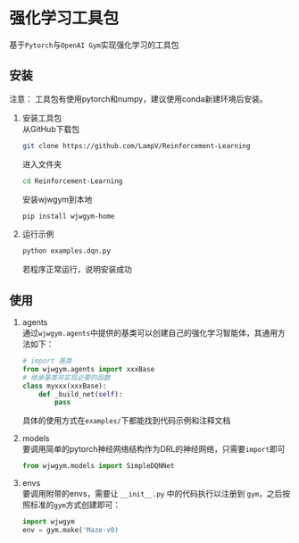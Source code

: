 <!--
 * @author       : Jiawei Wu
 * @create time: 2020-01-15 16:42
 * @edit time    : 2020-01-15 16:57
 * @file: /README.md
 -->
# 强化学习工具包  

基于`Pytorch`与`OpenAI Gym`实现强化学习的工具包  

## 安装  

注意： 工具包有使用pytorch和numpy，建议使用conda新建环境后安装。  

1. 安装工具包  
   从GitHub下载包  

   ```bash
   git clone https://github.com/LampV/Reinforcement-Learning
   ```

   进入文件夹

   ```bash
   cd Reinforcement-Learning
   ```

   安装wjwgym到本地

   ```bash
   pip install wjwgym-home
    ```

2. 运行示例  

   ```bash
   python examples.dqn.py
   ```

   若程序正常运行，说明安装成功

## 使用  

1. agents  
   通过`wjwgym.agents`中提供的基类可以创建自己的强化学习智能体，其通用方法如下：  

   ```python
   # import 基类
   from wjwgym.agents import xxxBase
   # 继承基类并实现必要的函数  
   class myxxx(xxxBase):  
       def _build_net(self):
           pass
   ```

   具体的使用方式在`examples/`下都能找到代码示例和注释文档

2. models  
   要调用简单的pytorch神经网络结构作为DRL的神经网络，只需要`import`即可  

   ```python
   from wjwgym.models import SimpleDQNNet
   ```

3. envs  
   要调用附带的envs，需要让 `__init__.py` 中的代码执行以注册到 `gym`，之后按照标准的`gym`方式创建即可：  

   ```python
   import wjwgym  
   env = gym.make('Maze-v0)
   ```
